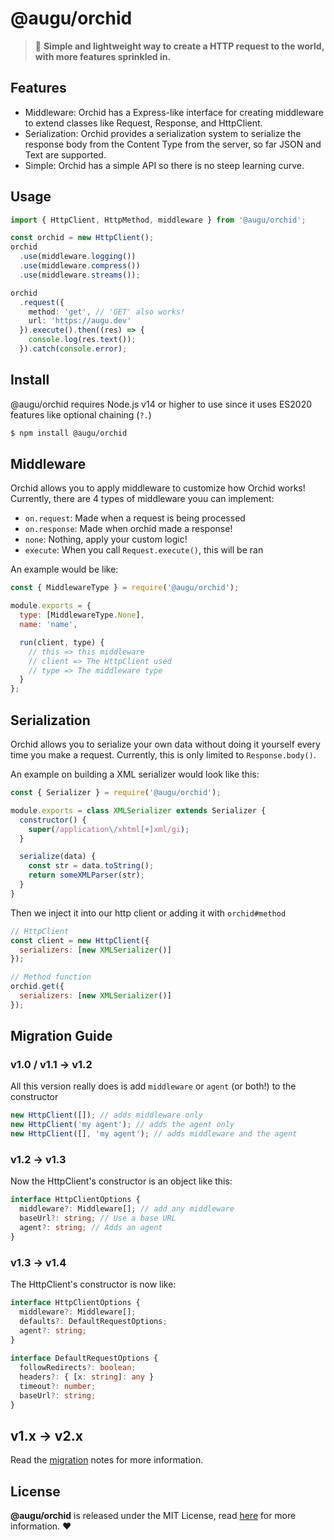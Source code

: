 # @augu/orchid
> :flight_arrival: **Simple and lightweight way to create a HTTP request to the world, with more features sprinkled in.**

## Features
- Middleware: Orchid has a Express-like interface for creating middleware to extend classes like Request, Response, and HttpClient.
- Serialization: Orchid provides a serialization system to serialize the response body from the Content Type from the server, so far JSON and Text are supported.
- Simple: Orchid has a simple API so there is no steep learning curve.

## Usage
```ts
import { HttpClient, HttpMethod, middleware } from '@augu/orchid';

const orchid = new HttpClient();
orchid
  .use(middleware.logging())
  .use(middleware.compress())
  .use(middleware.streams());

orchid
  .request({
    method: 'get', // 'GET' also works!
    url: 'https://augu.dev'
  }).execute().then((res) => {
    console.log(res.text());
  }).catch(console.error);
```

## Install
@augu/orchid requires Node.js v14 or higher to use since it uses ES2020 features like optional chaining (`?.`)

```sh
$ npm install @augu/orchid
```

## Middleware
Orchid allows you to apply middleware to customize how Orchid works! Currently, there are 4 types of middleware youu can implement:

- `on.request`: Made when a request is being processed
- `on.response`: Made when orchid made a response!
- `none`: Nothing, apply your custom logic!
- `execute`: When you call `Request.execute()`, this will be ran

An example would be like:

```js
const { MiddlewareType } = require('@augu/orchid');

module.exports = {
  type: [MiddlewareType.None],
  name: 'name',

  run(client, type) {
    // this => this middleware
    // client => The HttpClient used
    // type => The middleware type
  }
};
```

## Serialization
Orchid allows you to serialize your own data without doing it yourself every time you make a request. Currently, this is only limited
to `Response.body()`.

An example on building a XML serializer would look like this:

```js
const { Serializer } = require('@augu/orchid');

module.exports = class XMLSerializer extends Serializer {
  constructor() {
    super(/application\/xhtml[+]xml/gi);
  }

  serialize(data) {
    const str = data.toString();
    return someXMLParser(str);
  }
}
```

Then we inject it into our http client or adding it with `orchid#method`

```js
// HttpClient
const client = new HttpClient({
  serializers: [new XMLSerializer()]
});

// Method function
orchid.get({
  serializers: [new XMLSerializer()]
});
```

## Migration Guide
### v1.0 / v1.1 -> v1.2
All this version really does is add `middleware` or `agent` (or both!) to the constructor

```js
new HttpClient([]); // adds middleware only
new HttpClient('my agent'); // adds the agent only
new HttpClient([], 'my agent'); // adds middleware and the agent
```

### v1.2 -> v1.3
Now the HttpClient's constructor is an object like this:

```ts
interface HttpClientOptions {
  middleware?: Middleware[]; // add any middleware
  baseUrl?: string; // Use a base URL
  agent?: string; // Adds an agent
}
```

### v1.3 -> v1.4
The HttpClient's constructor is now like:

```ts
interface HttpClientOptions {
  middleware?: Middleware[];
  defaults?: DefaultRequestOptions;
  agent?: string;
}
    
interface DefaultRequestOptions {
  followRedirects?: boolean;
  headers?: { [x: string]: any }
  timeout?: number;
  baseUrl?: string;
}
```

## v1.x -> v2.x
Read the [migration](./migrating/v2.md) notes for more information.

## License
**@augu/orchid** is released under the MIT License, read [here](/LICENSE) for more information. :heart:
